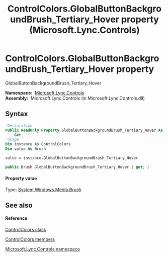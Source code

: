 ﻿---
title: ControlColors.GlobalButtonBackgroundBrush_Tertiary_Hover property  (Microsoft.Lync.Controls)
TOCTitle: 'GlobalButtonBackgroundBrush_Tertiary_Hover property '
ms:assetid: P:Microsoft.Lync.Controls.ControlColors.GlobalButtonBackgroundBrush_Tertiary_Hover_DI_3_UC_OCS14MrefLyncWPF
ms:mtpsurl: https://msdn.microsoft.com/en-us/library/microsoft.lync.controls.controlcolors.globalbuttonbackgroundbrush_tertiary_hover_di_3_uc_ocs14mreflyncwpf(v=office.15)
ms:contentKeyID: 48600534
ms.date: 07/28/2014
mtps_version: v=office.15
f1_keywords:
- Microsoft.Lync.Controls.ControlColors.GlobalButtonBackgroundBrush_Tertiary_Hover
dev_langs:
- CSharp
- JScript
- VB
- other
---

# ControlColors.GlobalButtonBackgroundBrush\_Tertiary\_Hover property

GlobalButtonBackgroundBrush\_Tertiary\_Hover

**Namespace:**  [Microsoft.Lync.Controls](microsoft-lync-controls-namespace_1.md)  
**Assembly:**  Microsoft.Lync.Controls (in Microsoft.Lync.Controls.dll)

## Syntax

``` vb
'Declaration
Public ReadOnly Property GlobalButtonBackgroundBrush_Tertiary_Hover As Brush
    Get
'Usage
Dim instance As ControlColors
Dim value As Brush

value = instance.GlobalButtonBackgroundBrush_Tertiary_Hover
```

``` csharp
public Brush GlobalButtonBackgroundBrush_Tertiary_Hover { get; }
```

#### Property value

Type: [System.Windows.Media.Brush](http://msdn2.microsoft.com/en-us/library/ms634880)  

## See also

#### Reference

[ControlColors class](controlcolors-class-microsoft-lync-controls_1.md)

[ControlColors members](controlcolors-members-microsoft-lync-controls_1.md)

[Microsoft.Lync.Controls namespace](microsoft-lync-controls-namespace_1.md)

